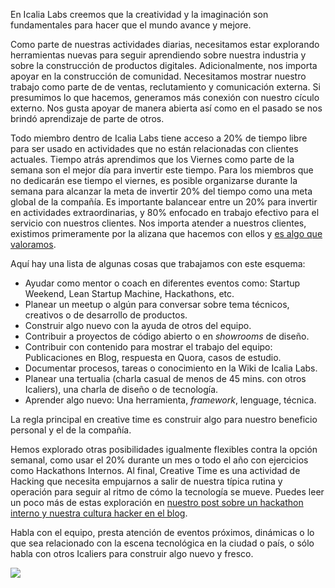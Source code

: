 En Icalia Labs creemos que la creatividad y la imaginación son fundamentales para hacer que el mundo avance y mejore.

Como parte de nuestras actividades diarias, necesitamos estar explorando herramientas nuevas para seguir aprendiendo sobre nuestra industria y sobre la construcción de productos digitales. Adicionalmente, nos importa apoyar en la construcción de comunidad. Necesitamos mostrar nuestro trabajo como parte de de ventas, reclutamiento y comunicación externa. Si presumimos lo que hacemos, generamos más conexión con nuestro cículo externo. Nos gusta apoyar de manera abierta así como en el pasado se nos brindó aprendizaje de parte de otros.

Todo miembro dentro de Icalia Labs tiene acceso a 20% de tiempo libre para ser usado en actividades que no están relacionadas con clientes actuales. Tiempo atrás aprendimos que los Viernes como parte de la semana son el mejor día para invertir este tiempo. Para los miembros que no dedicarán ese tiempo el viernes, es posible organizarse durante la semana para alcanzar la meta de invertir 20% del tiempo como una meta global de la compañía. Es importante balancear entre un 20% para invertir en actividades extraordinarias, y 80% enfocado en trabajo efectivo para el servicio con nuestros clientes. Nos importa atender a nuestros clientes, existimos primeramente por la alizana que hacemos con ellos y [es algo que valoramos](https://medium.com/icalia-labs/a-nuestros-clientes-gratitud-ante-todo-a23da88347e4#.exytht2rb).

Aquí hay una lista de algunas cosas que trabajamos con este esquema:

- Ayudar como mentor o coach en diferentes eventos como: Startup Weekend, Lean Startup Machine, Hackathons, etc.
- Planear un meetup o algún para conversar sobre tema técnicos, creativos o de desarrollo de productos.
- Construir algo nuevo con la ayuda de otros del equipo.
- Contribuir a proyectos de código abierto o en _showrooms_ de diseño.
- Contribuir con contenido para mostrar el trabajo del equipo: Publicaciones en Blog, respuesta en Quora, casos de estudio.
- Documentar procesos, tareas o conocimiento en la Wiki de Icalia Labs.
- Planear una tertualia (charla casual de menos de 45 mins. con otros Icaliers), una charla de diseño o de tecnología.
- Aprender algo nuevo: Una herramienta, _framework_, lenguage, técnica.

La regla principal en creative time es construir algo para nuestro beneficio personal y el de la compañía.

Hemos explorado otras posibilidades igualmente flexibles contra la opción semanal, como usar el 20% durante un mes o todo el año con ejercicios como Hackathons Internos. Al final, Creative Time es una actividad de Hacking que necesita empujarnos a salir de nuestra típica rutina y operación para seguir al ritmo de cómo la tecnología se mueve. Puedes leer un poco más de estas exploración en [nuestro post sobre un hackathon interno y nuestra cultura hacker en el blog](https://medium.com/icalia-labs/icalia-lab-s-summer-hackathon-e25ee56ecdf4#.xjq47pxau).

Habla con el equipo, presta atención de eventos próximos, dinámicas o lo que sea relacionado con la escena tecnológica en la ciudad o país, o sólo habla con otros Icaliers para construir algo nuevo y fresco.


<img src="somepeople.jpg" />
